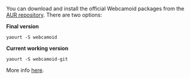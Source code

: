 You can download and install the official Webcamoid packages from the [AUR repository](https://aur4.archlinux.org/packages/webcamoid/). There are two options:

**Final version**

    yaourt -S webcamoid

**Current working version**

    yaourt -S webcamoid-git

More info [here](https://wiki.archlinux.org/index.php/creating_packages).
